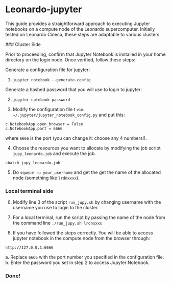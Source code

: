 # Leonardo-jupyter

This guide provides a straightforward approach to executing Jupyter notebooks on a compute node of the Leonardo supercomputer. Initially tested on Leonardo Cineca, these steps are adaptable to various clusters.




### Cluster Side

 Prior to proceeding, confirm that Jupyter Notebook is installed in your home directory on the login node. Once verified, follow these steps:

Generate a configuration file for jupyter:

1. ```jupyter notebook --generate-config```


Generate a hashed password that you will use to login to jupyter:

2. ```jupyter notebook password```
 


3. Modify the configuration file t ```vim ~/.jupyter/jupyter_notebook_config.py``` and put this:

```
c.NotebookApp.open_browser = False
c.NotebookApp.port = 6666   
```

where ``` 6666 ``` is the port (you can change it: choose any 4 numbers!).


4.  Choose the resources you want to allocate by modifying the job script ``` jupy_leonardo.job``` and execute the job.

```sbatch jupy_leonardo.job```

5. Do ```squeue -u your_username``` and get the get the name of the allocated node (something like ```lrdnxxxx```).  

### Local terminal side

6. Modify line 3 of the script ```run_jupy.sh``` by changing username with the username you use to login to the cluster.

6. For a local terminal, run the script by passing the name of the node from the command line ```./run_jupy.sh lrdnxxxx```

8. If you have followed the steps correctly. You will be able to access jupyter notebook in the compute node from the browser through:

```http://127.0.0.1:6666``` 

a. Replace `6666` with the port number you specified in the configuration file.
b. Enter the password you set in step 2 to access Jupyter Notebook.


### Done!
